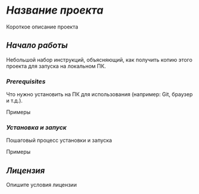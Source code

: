 # *Название проекта*
Короткое описание проекта

## *Начало работы*
Небольшой набор инструкций, объясняющий, как получить копию этого проекта для запуска на локальном ПК.

### *Prerequisites*
Что нужно установить на ПК для использования (например: Git, браузер и т.д.).

Примеры

### *Установка и запуск*
Пошаговый процесс установки и запуска

Примеры

## *Лицензия*
Опишите условия лицензии